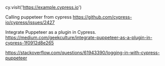 cy.visit('https://example.cypress.io')

Calling puppeteer from cypress
https://github.com/cypress-io/cypress/issues/2427

Integrate Puppeteer as a plugin in Cypress.
https://medium.com/geekculture/integrate-puppeteer-as-a-plugin-in-cypress-1f0912d8e265

https://stackoverflow.com/questions/61943390/logging-in-with-cypress-puppeteer
